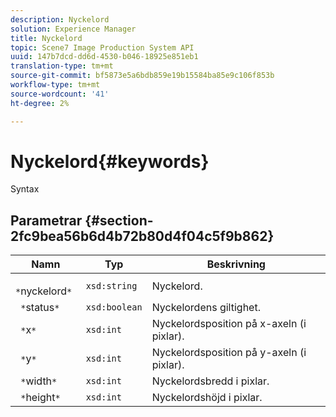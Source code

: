 ```yaml
---
description: Nyckelord
solution: Experience Manager
title: Nyckelord
topic: Scene7 Image Production System API
uuid: 147b7dcd-dd6d-4530-b046-18925e851eb1
translation-type: tm+mt
source-git-commit: bf5873e5a6bdb859e19b15584ba85e9c106f853b
workflow-type: tm+mt
source-wordcount: '41'
ht-degree: 2%

---
```



# Nyckelord{#keywords}

Syntax

## Parametrar {#section-2fc9bea56b6d4b72b80d4f04c5f9b862}

| Namn | Typ | Beskrivning |
|---|---|---|
| ` *`nyckelord`*` | `xsd:string` | Nyckelord. |
| ` *`status`*` | `xsd:boolean` | Nyckelordens giltighet. |
| ` *`x`*` | `xsd:int` | Nyckelordsposition på x-axeln (i pixlar). |
| ` *`y`*` | `xsd:int` | Nyckelordsposition på y-axeln (i pixlar). |
| ` *`width`*` | `xsd:int` | Nyckelordsbredd i pixlar. |
| ` *`height`*` | `xsd:int` | Nyckelordshöjd i pixlar. |

